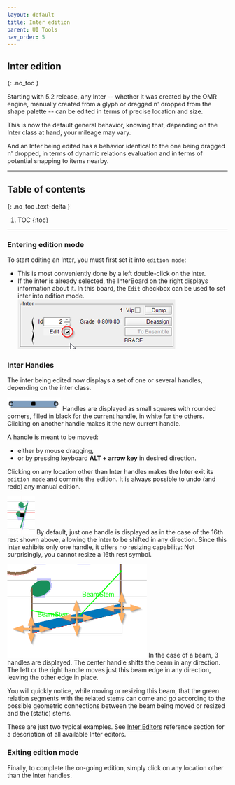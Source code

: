 ```yaml
---
layout: default
title: Inter edition
parent: UI Tools
nav_order: 5
---
```

## Inter edition
{: .no_toc }

Starting with 5.2 release, any Inter -- whether it was created by the OMR engine,
manually created from a glyph or dragged n' dropped from the shape palette -- can be edited
in terms of precise location and size.

This is now the default general behavior, knowing that, depending on the Inter class at hand,
your mileage may vary.

And an Inter being edited has a behavior identical to the one being dragged n' dropped,
in terms of dynamic relations evaluation and in terms of potential snapping to items nearby.

---
## Table of contents
{: .no_toc .text-delta }

1. TOC
{:toc}

---

### Entering edition mode

To start editing an Inter, you must first set it into `edition mode`:
- This is most conveniently done by a left double-click on the inter.
- If the inter is already selected, the InterBoard on the right displays information about it.
  In this board, the `Edit` checkbox can be used to set inter into edition mode.  
  ![](../assets/images/interboard_edit.png)

### Inter Handles

The inter being edited now displays a set of one or several handles, depending on the
inter class.

![](../assets/images/handles.png)
Handles are displayed as small squares with rounded corners, filled in black for the current handle,
in white for the others.
Clicking on another handle makes it the new current handle.

A handle is meant to be moved:
- either by mouse dragging,
- or by pressing keyboard **ALT + arrow key** in desired direction.

Clicking on any location other than Inter handles makes the Inter exit its `edition mode` and
commits the edition.
It is always possible to undo (and redo) any manual edition.

![](../assets/images/rest_edited.png)
By default, just one handle is displayed as in the case of the 16th rest shown above, allowing the
inter to be shifted in any direction.
Since this inter exhibits only one handle, it offers no resizing capability:
Not surprisingly, you cannot resize a 16th rest symbol.

![](../assets/images/beam_edited.png)
In the case of a beam, 3 handles are displayed.
The center handle shifts the beam in any direction.
The left or the right handle moves just this beam edge in any direction, leaving the other edge in
place.

You will quickly notice, while moving or resizing this beam, that the green relation segments with
the related stems can come and go according to the possible geometric connections between the beam
being moved or resized and the (static) stems.

These are just two typical examples.
See [Inter Editors](../ui_tools/inter_editor.md) reference section for a description
of all available Inter editors.

### Exiting edition mode

Finally, to complete the on-going edition, simply click on any location other than the Inter
handles.
